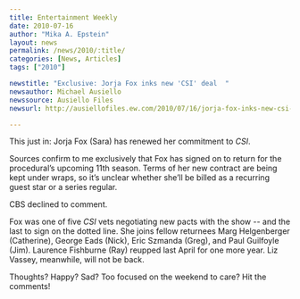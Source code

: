 ```yaml
---
title: Entertainment Weekly
date: 2010-07-16
author: "Mika A. Epstein"
layout: news
permalink: /news/2010/:title/
categories: [News, Articles]
tags: ["2010"]

newstitle: "Exclusive: Jorja Fox inks new 'CSI' deal  "
newsauthor: Michael Ausiello
newssource: Ausiello Files
newsurl: http://ausiellofiles.ew.com/2010/07/16/jorja-fox-inks-new-csi-deal/

---
```


This just in: Jorja Fox (Sara) has renewed her commitment to *CSI*.

Sources confirm to me exclusively that Fox has signed on to return for the procedural’s upcoming 11th season. Terms of her new contract are being kept under wraps, so it’s unclear whether she’ll be billed as a recurring guest star or a series regular.

CBS declined to comment.

Fox was one of five *CSI* vets negotiating new pacts with the show -- and the last to sign on the dotted line. She joins fellow returnees Marg Helgenberger (Catherine), George Eads (Nick), Eric Szmanda (Greg), and Paul Guilfoyle (Jim). Laurence Fishburne (Ray) reupped last April for one more year. Liz Vassey, meanwhile, will not be back.

Thoughts? Happy? Sad? Too focused on the weekend to care? Hit the comments!
